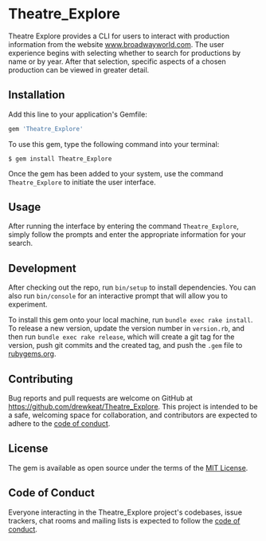 # Theatre_Explore

Theatre Explore provides a CLI for users to interact with production information from the website www.broadwayworld.com.  The user experience begins with selecting whether to search for productions by name or by year.  After that selection, specific aspects of a chosen production can be viewed in greater detail.

## Installation

Add this line to your application's Gemfile:

```ruby
gem 'Theatre_Explore'
```
To use this gem, type the following command into your terminal:

    $ gem install Theatre_Explore

Once the gem has been added to your system, use the command `Theatre_Explore` to initiate the user interface.

## Usage

After running the interface by entering the command `Theatre_Explore`, simply follow the prompts and enter the appropriate information for your search.

## Development

After checking out the repo, run `bin/setup` to install dependencies. You can also run `bin/console` for an interactive prompt that will allow you to experiment.

To install this gem onto your local machine, run `bundle exec rake install`. To release a new version, update the version number in `version.rb`, and then run `bundle exec rake release`, which will create a git tag for the version, push git commits and the created tag, and push the `.gem` file to [rubygems.org](https://rubygems.org).

## Contributing

Bug reports and pull requests are welcome on GitHub at https://github.com/drewkeat/Theatre_Explore. This project is intended to be a safe, welcoming space for collaboration, and contributors are expected to adhere to the [code of conduct](https://github.com/drewkeat/Theatre_Explore/blob/master/CODE_OF_CONDUCT.md).

## License

The gem is available as open source under the terms of the [MIT License](https://opensource.org/licenses/MIT).

## Code of Conduct

Everyone interacting in the Theatre_Explore project's codebases, issue trackers, chat rooms and mailing lists is expected to follow the [code of conduct](https://github.com/drewkeat/Theatre_Explore/blob/master/CODE_OF_CONDUCT.md).
